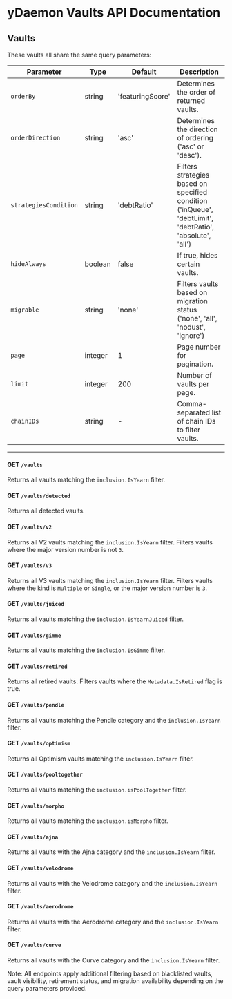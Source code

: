 # yDaemon Vaults API Documentation

## Vaults

These vaults all share the same query parameters:

| Parameter | Type | Default | Description |
|-----------|------|---------|-------------|
| `orderBy` | string | 'featuringScore' | Determines the order of returned vaults. |
| `orderDirection` | string | 'asc' | Determines the direction of ordering ('asc' or 'desc'). |
| `strategiesCondition` | string | 'debtRatio' | Filters strategies based on specified condition ('inQueue', 'debtLimit', 'debtRatio', 'absolute', 'all') |
| `hideAlways` | boolean | false | If true, hides certain vaults. |
| `migrable` | string | 'none' | Filters vaults based on migration status ('none', 'all', 'nodust', 'ignore') |
| `page` | integer | 1 | Page number for pagination. |
| `limit` | integer | 200 | Number of vaults per page. |
| `chainIDs` | string | - | Comma-separated list of chain IDs to filter vaults. |

---

#### **GET** `/vaults`
Returns all vaults matching the `inclusion.IsYearn` filter.

#### **GET** `/vaults/detected`
Returns all detected vaults.

#### **GET** `/vaults/v2`
Returns all V2 vaults matching the `inclusion.IsYearn` filter.
Filters vaults where the major version number is not `3`.

#### **GET** `/vaults/v3`
Returns all V3 vaults matching the `inclusion.IsYearn` filter.
Filters vaults where the kind is `Multiple` or `Single`, or the major version number is `3`.

#### **GET** `/vaults/juiced`
Returns all vaults matching the `inclusion.IsYearnJuiced` filter.

#### **GET** `/vaults/gimme`
Returns all vaults matching the `inclusion.IsGimme` filter.

#### **GET** `/vaults/retired`
Returns all retired vaults.
Filters vaults where the `Metadata.IsRetired` flag is true.

#### **GET** `/vaults/pendle`
Returns all vaults matching the Pendle category and the `inclusion.IsYearn` filter.

#### **GET** `/vaults/optimism`
Returns all Optimism vaults matching the `inclusion.IsYearn` filter.

#### **GET** `/vaults/pooltogether`
Returns all vaults matching the `inclusion.isPoolTogether` filter.

#### **GET** `/vaults/morpho`
Returns all vaults matching the `inclusion.isMorpho` filter.

#### **GET** `/vaults/ajna`
Returns all vaults with the Ajna category and the `inclusion.IsYearn` filter.

#### **GET** `/vaults/velodrome`
Returns all vaults with the Velodrome category and the `inclusion.IsYearn` filter.

#### **GET** `/vaults/aerodrome`
Returns all vaults with the Aerodrome category and the `inclusion.IsYearn` filter.

#### **GET** `/vaults/curve`
Returns all vaults with the Curve category and the `inclusion.IsYearn` filter.

Note: All endpoints apply additional filtering based on blacklisted vaults, vault visibility, retirement status, and migration availability depending on the query parameters provided.
